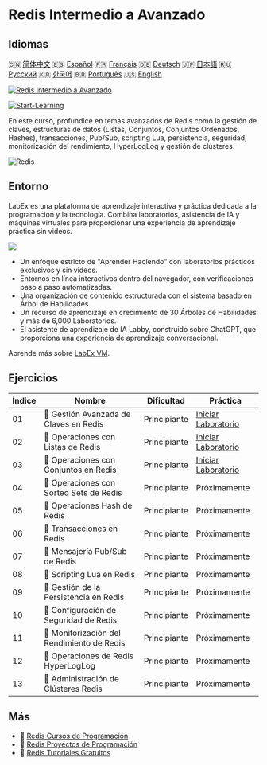 # Redis Intermedio a Avanzado

## Idiomas

🇨🇳 [简体中文](README_zh.md) 🇪🇸 [Español](README_es.md) 🇫🇷 [Français](README_fr.md) 🇩🇪 [Deutsch](README_de.md) 🇯🇵 [日本語](README_ja.md) 🇷🇺 [Русский](README_ru.md) 🇰🇷 [한국어](README_ko.md) 🇧🇷 [Português](README_pt.md) 🇺🇸 [English](README.md) 

[![Redis Intermedio a Avanzado](https://cover-creator.labex.io/redis-intermediate-to-advanced.png?lang=es)](https://labex.io/es/courses/redis-intermediate-to-advanced)

[![Start-Learning](https://img.shields.io/badge/Start-Learning-whitesmoke?style=for-the-badge)](https://labex.io/es/courses/redis-intermediate-to-advanced)

En este curso, profundice en temas avanzados de Redis como la gestión de claves, estructuras de datos (Listas, Conjuntos, Conjuntos Ordenados, Hashes), transacciones, Pub/Sub, scripting Lua, persistencia, seguridad, monitorización del rendimiento, HyperLogLog y gestión de clústeres.

![Redis](https://img.shields.io/badge/Redis-whitesmoke?style=for-the-badge&logo=redis)


## Entorno

LabEx es una plataforma de aprendizaje interactiva y práctica dedicada a la programación y la tecnología. Combina laboratorios, asistencia de IA y máquinas virtuales para proporcionar una experiencia de aprendizaje práctica sin videos.

![](https://tutorial-screenshot.getvm.io/images/vm-1725247253.png)

- Un enfoque estricto de "Aprender Haciendo" con laboratorios prácticos exclusivos y sin videos.
- Entornos en línea interactivos dentro del navegador, con verificaciones paso a paso automatizadas.
- Una organización de contenido estructurada con el sistema basado en Árbol de Habilidades.
- Un recurso de aprendizaje en crecimiento de 30 Árboles de Habilidades y más de 6,000 Laboratorios.
- El asistente de aprendizaje de IA Labby, construido sobre ChatGPT, que proporciona una experiencia de aprendizaje conversacional.

Aprende más sobre [LabEx VM](https://support.labex.io/using-labex/virtual-machine).

## Ejercicios

|   Índice | Nombre                                     | Dificultad   | Práctica                                                                                                                   |
|----------|--------------------------------------------|--------------|----------------------------------------------------------------------------------------------------------------------------|
|       01 | 📖 Gestión Avanzada de Claves en Redis     | Principiante | <a target='_blank' href='https://labex.io/es/tutorials/redis-redis-advanced-key-management-552094'>Iniciar Laboratorio</a> |
|       02 | 📖 Operaciones con Listas de Redis         | Principiante | <a target='_blank' href='https://labex.io/es/tutorials/redis-redis-list-operations-552098'>Iniciar Laboratorio</a>         |
|       03 | 📖 Operaciones con Conjuntos en Redis      | Principiante | <a target='_blank' href='https://labex.io/es/tutorials/redis-redis-set-operations-552104'>Iniciar Laboratorio</a>          |
|       04 | 📖 Operaciones con Sorted Sets de Redis    | Principiante | Próximamente                                                                                                               |
|       05 | 📖 Operaciones Hash de Redis               | Principiante | Próximamente                                                                                                               |
|       06 | 📖 Transacciones en Redis                  | Principiante | Próximamente                                                                                                               |
|       07 | 📖 Mensajería Pub/Sub de Redis             | Principiante | Próximamente                                                                                                               |
|       08 | 📖 Scripting Lua en Redis                  | Principiante | Próximamente                                                                                                               |
|       09 | 📖 Gestión de la Persistencia en Redis     | Principiante | Próximamente                                                                                                               |
|       10 | 📖 Configuración de Seguridad de Redis     | Principiante | Próximamente                                                                                                               |
|       11 | 📖 Monitorización del Rendimiento de Redis | Principiante | Próximamente                                                                                                               |
|       12 | 📖 Operaciones de Redis HyperLogLog        | Principiante | Próximamente                                                                                                               |
|       13 | 📖 Administración de Clústeres Redis       | Principiante | Próximamente                                                                                                               |

## Más

- 🔗 [Redis Cursos de Programación](https://github.com/labex-labs/awesome-programming-courses)
- 🔗 [Redis Proyectos de Programación](https://github.com/labex-labs/awesome-programming-projects)
- 🔗 [Redis Tutoriales Gratuitos](https://github.com/labex-labs/redis-free-tutorials)

